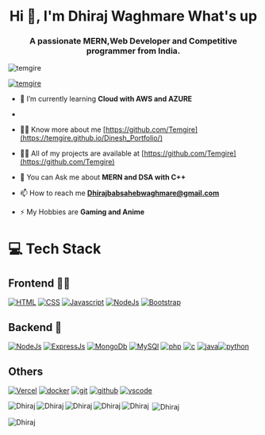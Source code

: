 <h1 align="center">Hi 👋, I'm Dhiraj Waghmare What's up</h1>
<h3 align="center">A passionate MERN,Web Developer and Competitive programmer from India.</h3>

<p align="left"> <img src="https://komarev.com/ghpvc/?username=temgire&label=Profile%20views&color=0e75b6&style=flat" alt="temgire" /> </p>

<p align="left"> <a href="https://github.com/ryo-ma/github-profile-trophy"><img src="https://github-profile-trophy.vercel.app/?username=temgire" alt="temgire" /></a> </p>

- 🌱 I’m currently learning **Cloud with AWS and AZURE**
- 

-  👨‍💻 Know more about me  [https://github.com/Temgire](https://temgire.github.io/Dinesh_Portfolio/)

- 👨‍💻 All of my projects are available at [https://github.com/Temgire](https://github.com/Temgire)

- 💬 You can Ask me about **MERN and DSA with C++**

- 📫 How to reach me **Dhirajbabsahebwaghmare@gmail.com**

- ⚡ My Hobbies are **Gaming and Anime**
# 💻 Tech Stack

## Frontend 🧑‍💻

[![HTML](https://skillicons.dev/icons?i=html&perline=3)](https://skillicons.dev)
[![CSS](https://skillicons.dev/icons?i=css&perline=3)](https://skillicons.dev)
[![Javascript](https://skillicons.dev/icons?i=javascript&perline=3)](https://skillicons.dev)
[![NodeJs](https://skillicons.dev/icons?i=nextjs&perline=3)](https://skillicons.dev)
[![Bootstrap](https://skillicons.dev/icons?i=bootstrap&perline=3)](https://skillicons.dev)

## Backend 🤕

[![NodeJs](https://skillicons.dev/icons?i=nodejs&perline=3)](https://skillicons.dev)
[![ExpressJs](https://skillicons.dev/icons?i=express&perline=3)](https://skillicons.dev)
[![MongoDb](https://skillicons.dev/icons?i=mongodb&perline=3)](https://skillicons.dev)
[![MySQl](https://skillicons.dev/icons?i=mysql&perline=3)](https://skillicons.dev)
[![php](https://skillicons.dev/icons?i=php&perline=3)](https://skillicons.dev)
[![c](https://skillicons.dev/icons?i=c&perline=3)](https://skillicons.dev)
[![java](https://skillicons.dev/icons?i=java&perline=3)](https://skillicons.dev)[![python](https://skillicons.dev/icons?i=python&perline=3)](https://skillicons.dev)

## Others

[![Vercel](https://skillicons.dev/icons?i=vercel&perine=3)](https://skillicons.dev)
[![docker](https://skillicons.dev/icons?i=docker&perline=3)](https://skillicons.dev)
[![git](https://skillicons.dev/icons?i=git&perline=3)](https://skillicons.dev)
[![github](https://skillicons.dev/icons?i=github&perline=3)](https://skillicons.dev)
[![vscode](https://skillicons.dev/icons?i=vscode&perline=3)](https://skillicons.dev)




<p><img align="left" src="https://github-readme-stats.vercel.app/api/top-langs?username=Dhiraj&show_icons=true&locale=en&layout=compact" alt="Dhiraj" /></p>

<p><img align="left" src="https://github-readme-stats.vercel.app/api/top-langs?username=Dhiraj&show_icons=true&locale=en&layout=compact" alt="Dhiraj" /></p>

<p><img align="left" src="https://github-readme-stats.vercel.app/api/top-langs?username=Dhiraj&show_icons=true&locale=en&layout=compact" alt="Dhiraj" /></p>

<p><img align="left" src="https://github-readme-stats.vercel.app/api/top-langs?username=Dhiraj&show_icons=true&locale=en&layout=compact" alt="Dhiraj" /></p>


<p><img align="left" src="https://github-readme-stats.vercel.app/api/top-langs?username=Dhiraj&show_icons=true&locale=en&layout=compact" alt="Dhiraj" /></p>

<p>&nbsp;<img align="center" src="https://github-readme-stats.vercel.app/api?username=Dhiraj&show_icons=true&locale=en" alt="Dhiraj" /></p>

<p><img align="center" src="https://github-readme-streak-stats.herokuapp.com/?user=Dhiraj&" alt="Dhiraj" /></p>

